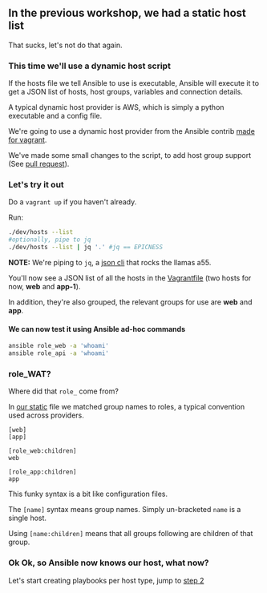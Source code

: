 ## In the previous workshop, we had a static host list

That sucks, let's not do that again.

### This time we'll use a dynamic host script

If the hosts file we tell Ansible to use is executable, Ansible will execute it to get a JSON list of hosts, host groups, variables and connection details.

A typical dynamic host provider is AWS, which is simply a python executable and a config file.

We're going to use a dynamic host provider from the Ansible contrib [made for vagrant](https://github.com/ansible/ansible/raw/devel/contrib/inventory/vagrant.py).

We've made some small changes to the script, to add host group support (See [pull request](https://github.com/ansible/ansible/pull/14235)).

### Let's try it out

Do a `vagrant up` if you haven't already.

Run:

```sh
./dev/hosts --list
#optionally, pipe to jq
./dev/hosts --list | jq '.' #jq == EPICNESS
```

**NOTE:**  We're piping to `jq`, a [json cli](https://stedolan.github.io/jq) that rocks the llamas a55.

You'll now see a JSON list of all the hosts in the [Vagrantfile](../Vagrantfile) (two hosts for now, **web** and **app-1**).

In addition, they're also grouped, the relevant groups for use are **web** and **app**.

#### We can now test it using Ansible ad-hoc commands

```sh
ansible role_web -a 'whoami'
ansible role_api -a 'whoami'
```

### role_WAT?

Where did that `role_` come from?

In [our static](../dev/static) file we matched group names to roles, a typical convention used across providers.

```
[web]
[app]

[role_web:children]
web

[role_app:children]
app
```

This funky syntax is a bit like configuration files.

The `[name]` syntax means group names. Simply un-bracketed `name` is a single host.

Using `[name:children]` means that all groups following are children of that group.

### Ok Ok, so Ansible now knows our host, what now?

Let's start creating playbooks per host type, jump to [step 2](./2_playbooks_per_host.md)
